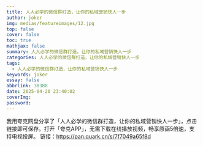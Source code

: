 ```yaml
---
title: 人人必学的微信群打造，让你的私域营销快人一步
author: joker
img: medias/featureimages/12.jpg
top: false
cover: false
toc: true
mathjax: false
summary: 人人必学的微信群打造，让你的私域营销快人一步
categories: 人人必学的微信群打造，让你的私域营销快人一步
tags:
  - 人人必学的微信群打造，让你的私域营销快人一步
keywords: joker
essay: false
abbrlink: 38388
date: 2025-04-20 23:40:02
coverImg:
password:
---
```


我用夸克网盘分享了「人人必学的微信群打造，让你的私域营销快人一步」，点击链接即可保存。打开「夸克APP」，无需下载在线播放视频，畅享原画5倍速，支持电视投屏。
链接：https://pan.quark.cn/s/7f7049a65f8d
